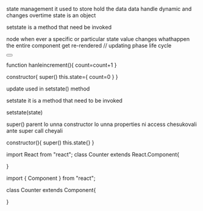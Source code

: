 state management it used to store  hold the data 
data handle  dynamic and changes overtime
state is an object


setstate is a method that need be invoked


node when ever a specific or particular state value changes whathappen the entire component get re-rendered // updating phase life cycle

<button onclick={this.state.count}></button>

function hanleincrement(){
  count=count+1
}

constructor{
  super()
  this.state={
    count=0
  }
}

update used  in setstate() method

setstate it is a method that need to be invoked

setstate(state)



super()
parent lo unna constructor lo unna properties ni access chesukovali ante super call cheyali


constructor(){
  super()
  this.state{}
}




import React from "react";
class Counter extends React.Component{

}


import { Component } from "react";

class Counter extends Component{
    
}
